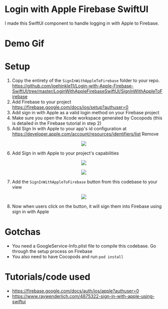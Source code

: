 # Login with Apple Firebase SwiftUI

I made this SwiftUI component to handle logging in with Apple to Firebase.

# Demo Gif


# Setup

 1. Copy the entirety of the `SignInWithAppleToFirebase` folder to your repo. https://github.com/joehinkle11/Login-with-Apple-Firebase-SwiftUI/tree/master/LoginWithAppleFirebaseSwiftUI/SignInWithAppleToFirebase
 2. Add Firebase to your project https://firebase.google.com/docs/ios/setup?authuser=0
 3. Add sign in with Apple as a valid login method on your Firebase project
 4. Make sure you open the Xcode workspace generated by Cocopods (this is detailed in the Firebase tutorial in step 2)
 5. Add Sign In with Apple to your app's id configuration at https://developer.apple.com/account/resources/identifiers/list
Remove

<p align="center"><img src="https://raw.githubusercontent.com/joehinkle11/Login-with-Apple-Firebase-SwiftUI/master/example0.png"/></p>

 6. Add Sign in with Apple to your project's capabilities
 
<p align="center"><img src="https://raw.githubusercontent.com/joehinkle11/Login-with-Apple-Firebase-SwiftUI/master/example1.png"/></p>
<p align="center"><img src="https://raw.githubusercontent.com/joehinkle11/Login-with-Apple-Firebase-SwiftUI/master/example2.png"/></p>
 
 7. Add the `SignInWithAppleToFirebase` button from this codebase to your view

<p align="center"><img src="https://raw.githubusercontent.com/joehinkle11/Login-with-Apple-Firebase-SwiftUI/master/LoginWithAppleFirebaseSwiftUI/Assets.xcassets/example.imageset/button.png"/></p>

 8. Now when users click on the button, it will sign them into Firebase using sign in with Apple
 
# Gotchas

 - You need a GoogleService-Info.plist file to compile this codebase. Go through the setup process on Firebase
 - You also need to have Cocopods and run `pod install`

# Tutorials/code used

 - https://firebase.google.com/docs/auth/ios/apple?authuser=0
 - https://www.raywenderlich.com/4875322-sign-in-with-apple-using-swiftui
